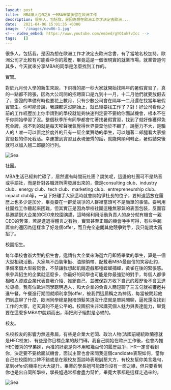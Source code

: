 ```yaml
---
layout: post
title:  MBA懶人包9之6 一MBA畢業後留在歐洲工作
description: 很多人，包括我，是因為想在歐洲工作才決定去歐洲...
date:   2021-04-06 15:01:35 +0300
image:  '/images/new06-1.jpg'
<!-- video_embed: https://www.youtube.com/embed/gYO1uk7vIcc -->
tags:   []
---
```

很多人，包括我，是因為想在歐洲工作才決定去歐洲念書，有了當地名校加持，歐洲公司才比較有可能看中你的履歷，畢竟這是一個很現實的就業市場。就業管道何其多，今天就來分享MBA的同學是怎麼找到工作的。

<!-- ![Sea]({{site.baseurl}}/images/new06-1.jpg) -->

實習。

對於九月份入學的新生來說，下飛機的那一秒大家就開始找隔年的暑假實習了，真的一點都不誇張，因為大公司開的招聘窗口是九到十一月，十二月他們就要放假去了，簽證的準備有時也要花上數月，只有少數公司會在隔年一二月還在找當年暑假實習生。你可能會說，我課都還沒開始上，就已經要找工作了？對！好公司看你之前的工作經歷加上你申請到的學校就能夠快速判定要不要給你面試機會，根本不在乎你開始學習了沒。整個秋季所有同學都會忙著找暑假實習，找到了就好像獲得免死金牌，找不到的就是每天唉聲嘆氣覺得世界要棄他於不顧了。說壓力不大，是騙人的！唯一可以置之於度外的只有一幫企業贊助的學生，可以翹著二郎腿看大家搶實習殺的你死我活。幸運搶到實習且表現優秀的話，就能夠順利轉正，暑假結束後就可以加入翹二郎腿的行列。

![Sea]({{site.baseurl}}/images/new06-2.jpg)

社團。

MBA生活已經夠忙碌了，居然還有時間玩社團？說笑呢，這邊的社團可不是熱音或手語社，而是針對各職涯所需發展出來的，像是consulting club、industry club、energy club、tech club、marketing club、entrepreneurship club、impact club等，一旦下好離手大家這時就會開始爭社長的位子，要知道這放在履歷上也多少是加分，畢竟要在一群愛競爭的人群裡當頭可不是簡單的事情。要利用社團找工作聽起來困難，但其實正是因為學校社團這種無邪氣的表面包裝，反而容易邀請到大企業的CEO來校園演講，這時候利用活動負責人的身分就有機會一親CEO的芳澤，若是進退得體言之有物，實習甚至正職的機會唾手可得，有些手腕厲害的還因為這樣拿了好幾個offer，而且完全避開其他競爭對手，我只能說太高招了。

校園招生。

每年學校會辦大型的招生會，邀請各大企業來海選六月即將畢業的學生，算是一個大型相親活動，大家無不西裝筆挺、油頭領帶、配戴著MBA最自信的笑容赴約，準備來個大型殺戮會，不禁讓我想起飢餓遊戲那種螳螂捕蟬，黃雀在後的緊張感。來參與招生的企業就這麼多，你最好的同學也可能是你最強勁的對手，每個人都爭相和人資或企業代表自我介紹、推銷自己、並確保對方收下自己的履歷後不會丟進垃圾桶。我有位歐洲同學聰明過人，和大企業的負責人簡短聊了三五句就被獲邀共進午餐，午餐進行期間就順利拿到offer，被我們這屆稱之為神話，每當被問起他們到底聊了什麼，歐洲同學總是撥撥頭髮笑道沒什麼就是單純閒聊，逼死還沒找到工作的大家，老天真的不是公平的。校園招生非常講究個人魅力與表達能力，畢竟要在這麼多MBA中脫穎而出，兩把刷子絕對是必備的。

校友。

名校校友的影響力無遠弗屆，有些是企業大老闆、政治人物(法國前總統歐蘭德就是HEC校友)、有些是你目標企業的敲門磚。我自己開始在歐洲工作後，也會內推HEC優秀的學弟妹，內推的好處是你不用和幾百份的履歷競爭，HR一定會看到你，決定要不要給面試機會，面試主管也會來問我這個candidate表現如何，當你自己在校園的口碑不錯或是在跟校友面談時表現誠懇大方，有校友幫你美言幾句，拿到offer的機率也大大提升。畢業的學長姐可能跟你沒有一面之緣，但只要看到你也是出自同所學校，學長姐通常都會盡力幫忙，畢竟大家都是這樣走過來的。

![Sea]({{site.baseurl}}/images/new06-3.jpg)